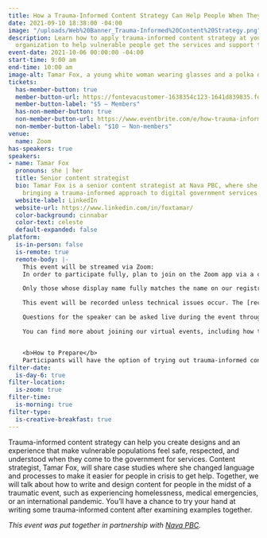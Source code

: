 ```yaml
---
title: How a Trauma-Informed Content Strategy Can Help People When They Need It Most
date: 2021-09-10 18:38:00 -04:00
image: "/uploads/Web%20Banner_Trauma-Informed%20Content%20Strategy.png"
description: Learn how to apply trauma-informed content strategy at your company or
  organization to help vulnerable people get the services and support they want.
event-date: 2021-10-06 00:00:00 -04:00
start-time: 9:00 am
end-time: 10:00 am
image-alt: Tamar Fox, a young white woman wearing glasses and a polka dot blouse.
tickets:
  has-member-button: true
  member-button-url: https://fontevacustomer-1638354c123-1641d839835.force.com/services/oauth2/authorize?client_id=3MVG9nthuDc9owbcOq7_07W.HriOQQPWTbMkrpOla.ajDQlTHf4_uby_mhwylcX.mJBU2O2SppTiZMS0J_HJd&response_type=code&redirect_uri=https://ikit.aiga.org/ikit_national_util/ikit-national-util-sso-redirect/&state=https%3A%2F%2Fdc.aiga.org%2F%3Fpost_type%3Dikit_event%26p%3D447792%26redirect_source%3Deventbrite_register
  member-button-label: "$5 — Members"
  has-non-member-button: true
  non-member-button-url: https://www.eventbrite.com/e/how-trauma-informed-content-strategy-can-help-people-when-they-need-it-most-tickets-170370211890
  non-member-button-label: "$10 — Non-members"
venue:
  name: Zoom
has-speakers: true
speakers:
- name: Tamar Fox
  pronouns: she | her
  title: Senior content strategist
  bio: Tamar Fox is a senior content strategist at Nava PBC, where she focuses on
    bringing a trauma-informed approach to digital government services.
  website-label: LinkedIn
  website-url: https://www.linkedin.com/in/foxtamar/
  color-background: cinnabar
  color-text: celeste
  default-expanded: false
platform:
  is-in-person: false
  is-remote: true
  remote-body: |-
    This event will be streamed via Zoom:
    In order to participate fully, plan to join on the Zoom app via a computer, tablet, or mobile device with enough bandwidth to support viewing video.

    Only those whose display name fully matches the name on our registration list will be admitted from the waiting room, in order to ensure only those who have registered for the event are able to attend — and to create space for intimate conversations.

    This event will be recorded unless technical issues occur. The [recordings will be shared in the AIGA DC recordings archive](https://dc.aiga.org/introducing-the-aiga-dc-event-recordings-archive/) for AIGA members to rewatch or catch up on at a later date. <i>(You can [register for a membership](https://dc.aiga.org/membership/membership-rates/) on our website for just $50 for a year.)</i>

    Questions for the speaker can be asked live during the event through the chat.

    You can find more about joining our virtual events, including how to connect, directions to troubleshoot, and information about our refund policy in our [FAQs](https://2020.dcdesignweek.org/faqs/).


    <b>How to Prepare</b>
    Participants will have the option of trying out trauma-informed content strategy and putting their attempts into the Zoom chat. Joining the event from a laptop may make it easier to type and edit your responses.
filter-date:
  is-day-6: true
filter-location:
  is-zoom: true
filter-time:
  is-morning: true
filter-type:
  is-creative-breakfast: true
---
```


Trauma-informed content strategy can help you create designs and an experience that make vulnerable populations feel safe, respected, and understood when they come to the government for services. Content strategist, Tamar Fox, will share case studies where she changed language and processes to make it easier for people in crisis to get help. Together, we will talk about how to write and design content for people in the midst of a traumatic event, such as experiencing homelessness, medical emergencies, or an international pandemic. You’ll have a chance to try your hand at writing some trauma-informed content after examining examples together.


<i>This event was put together in partnership with <a href="https://www.navapbc.com/">Nava PBC</a>.</i>
